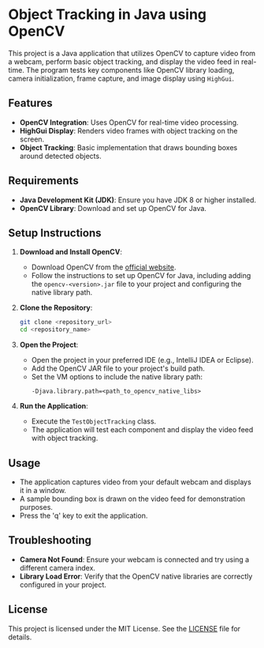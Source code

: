 # Object Tracking in Java using OpenCV

This project is a Java application that utilizes OpenCV to capture video from a webcam, perform basic object tracking, and display the video feed in real-time. The program tests key components like OpenCV library loading, camera initialization, frame capture, and image display using `HighGui`.

## Features

- **OpenCV Integration**: Uses OpenCV for real-time video processing.
- **HighGui Display**: Renders video frames with object tracking on the screen.
- **Object Tracking**: Basic implementation that draws bounding boxes around detected objects.

## Requirements

- **Java Development Kit (JDK)**: Ensure you have JDK 8 or higher installed.
- **OpenCV Library**: Download and set up OpenCV for Java.

## Setup Instructions

1. **Download and Install OpenCV**:
    - Download OpenCV from the [official website](https://opencv.org/).
    - Follow the instructions to set up OpenCV for Java, including adding the `opencv-<version>.jar` file to your project and configuring the native library path.

2. **Clone the Repository**:
    ```sh
    git clone <repository_url>
    cd <repository_name>
    ```

3. **Open the Project**:
    - Open the project in your preferred IDE (e.g., IntelliJ IDEA or Eclipse).
    - Add the OpenCV JAR file to your project's build path.
    - Set the VM options to include the native library path:
      ```plaintext
      -Djava.library.path=<path_to_opencv_native_libs>
      ```

4. **Run the Application**:
    - Execute the `TestObjectTracking` class.
    - The application will test each component and display the video feed with object tracking.

## Usage

- The application captures video from your default webcam and displays it in a window.
- A sample bounding box is drawn on the video feed for demonstration purposes.
- Press the 'q' key to exit the application.

## Troubleshooting

- **Camera Not Found**: Ensure your webcam is connected and try using a different camera index.
- **Library Load Error**: Verify that the OpenCV native libraries are correctly configured in your project.

## License

This project is licensed under the MIT License. See the [LICENSE](LICENSE) file for details.

